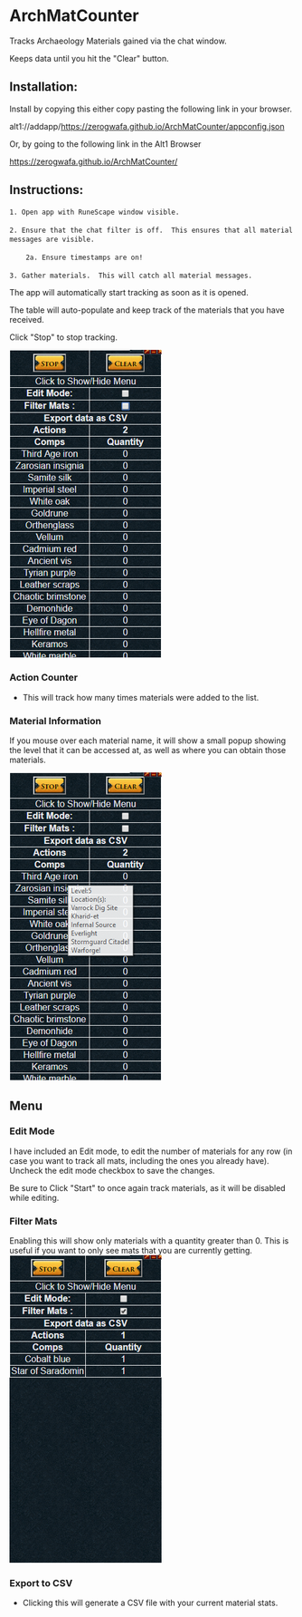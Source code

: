 # ArchMatCounter

Tracks Archaeology Materials gained via the chat window.

Keeps data until you hit the "Clear" button.

## Installation:
Install by copying this either copy pasting the following link in your browser. 

alt1://addapp/https://zerogwafa.github.io/ArchMatCounter/appconfig.json

Or, by going to the following link in the Alt1 Browser

https://zerogwafa.github.io/ArchMatCounter/

## Instructions:
    1. Open app with RuneScape window visible.

    2. Ensure that the chat filter is off.  This ensures that all material messages are visible.
    
        2a. Ensure timestamps are on!
    
    3. Gather materials.  This will catch all material messages.

The app will automatically start tracking as soon as it is opened.

The table will auto-populate and keep track of the materials that you have received.

Click "Stop" to stop tracking.

![unfiltered](/images/unfiltered.png)

### Action Counter
- This will track how many times materials were added to the list.

### Material Information
If you mouse over each material name, it will show a small popup showing the level that it can be accessed at, as well as where you can obtain those materials.

![info.png](/images/info.png)

## Menu

### Edit Mode

I have included an Edit mode, to edit the number of materials for any row (in case you want to track all mats, including the ones you already have).  Uncheck the edit mode checkbox to save the changes.

Be sure to Click "Start" to once again track materials, as it will be disabled while editing.

### Filter Mats

Enabling this will show only materials with a quantity greater than 0.  This is useful if you want to only see mats that you are currently getting.
![filter](/images/filter.png)

### Export to CSV
- Clicking this will generate a CSV file with your current material stats.  
